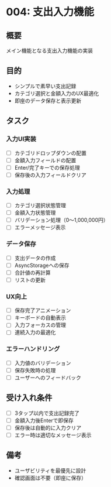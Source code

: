 # 004: 支出入力機能

## 概要
メイン機能となる支出入力機能の実装

## 目的
- シンプルで素早い支出記録
- カテゴリ選択と金額入力のUX最適化
- 即座のデータ保存と表示更新

## タスク

### 入力UI実装
- [ ] カテゴリドロップダウンの配置
- [ ] 金額入力フィールドの配置
- [ ] Enter/完了キーでの保存処理
- [ ] 保存後の入力フィールドクリア

### 入力処理
- [ ] カテゴリ選択状態管理
- [ ] 金額入力状態管理
- [ ] バリデーション処理（0〜1,000,000円）
- [ ] エラーメッセージ表示

### データ保存
- [ ] 支出データの作成
- [ ] AsyncStorageへの保存
- [ ] 合計値の再計算
- [ ] リストの更新

### UX向上
- [ ] 保存完了アニメーション
- [ ] キーボードの自動表示
- [ ] 入力フォーカスの管理
- [ ] 連続入力の最適化

### エラーハンドリング
- [ ] 入力値のバリデーション
- [ ] 保存失敗時の処理
- [ ] ユーザーへのフィードバック

## 受け入れ条件
- [ ] 3タップ以内で支出記録完了
- [ ] 金額入力後Enterで即保存
- [ ] 保存後は自動的に入力クリア
- [ ] エラー時は適切なメッセージ表示

## 備考
- ユーザビリティを最優先に設計
- 確認画面は不要（即座に保存）